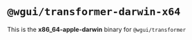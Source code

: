 # `@wgui/transformer-darwin-x64`

This is the **x86_64-apple-darwin** binary for `@wgui/transformer`
